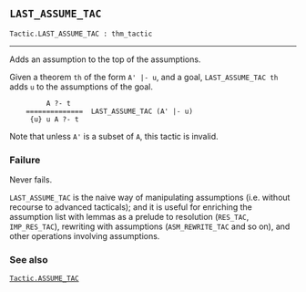 ## `LAST_ASSUME_TAC`

``` hol4
Tactic.LAST_ASSUME_TAC : thm_tactic
```

------------------------------------------------------------------------

Adds an assumption to the top of the assumptions.

Given a theorem `th` of the form `A' |- u`, and a goal,
`LAST_ASSUME_TAC th` adds `u` to the assumptions of the goal.

``` hol4
         A ?- t
    ==============  LAST_ASSUME_TAC (A' |- u)
     {u} u A ?- t
```

Note that unless `A'` is a subset of `A`, this tactic is invalid.

### Failure

Never fails.

`LAST_ASSUME_TAC` is the naive way of manipulating assumptions
(i.e. without recourse to advanced tacticals); and it is useful for
enriching the assumption list with lemmas as a prelude to resolution
(`RES_TAC`, `IMP_RES_TAC`), rewriting with assumptions
(`ASM_REWRITE_TAC` and so on), and other operations involving
assumptions.

### See also

[`Tactic.ASSUME_TAC`](#Tactic.ASSUME_TAC)
